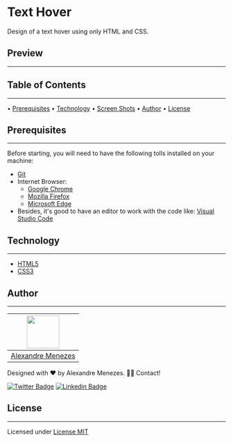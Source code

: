 # Text Hover

Design of a text hover using only HTML and CSS.

## Preview

---

<!-- ![Text Hover]() -->

## Table of Contents

---

• [Prerequisites](#prerequisites) • [Technology](#technology) • [Screen Shots](#screen-shots) • [Author](#author) • [License](#license)

## Prerequisites

---

Before starting, you will need to have the following tolls installed on your machine:

- [Git](https://git-scm.com)
- Internet Browser:
  - [Google Chrome](https://www.google.com/chrome/)
  - [Mozilla Firefox](https://www.mozilla.org/pt-BR/firefox/new/)
  - [Microsoft Edge](https://www.microsoft.com/pt-br/edge)
- Besides, it's good to have an editor to work with the code like: [Visual Studio Code](https://code.visualstudio.com/)

## Technology

---

- [HTML5](https://html.com/html5/)
- [CSS3](https://www.w3schools.com/Css/)

<!--

## Screen Shots

---

- Text Hover

![Text Hover](screenshot/screenshot-menu.png)

- Effect Hover in the Text Hover

![Effect Hover in the Text Hover](screenshot/screenshot-menu-hover.png)

-->

## Author

---

| [<img src="https://avatars.githubusercontent.com/u/43150037?s=40&v=4" width="75px;"/>](https://github.com/alexandresantosm) |
| :-------------------------------------------------------------------------------------------------------------------------: |
|                                  [Alexandre Menezes](https://github.com/alexandresantosm)                                   |

Designed with ❤️ by Alexandre Menezes. 👋🏽 Contact!

[![Twitter Badge](https://img.shields.io/badge/-@alesanezes-1ca0f1?style=flat-square&labelColor=1ca0f1&logo=twitter&logoColor=white&link=https://twitter.com/alesanezes)](https://twitter.com/alesanezes) [![Linkedin Badge](https://img.shields.io/badge/-Alexandre Menezes-blue?style=flat-square =Linkedin =white =https://www.linkedin.com/in/alexandresmenezes/)](https://www.linkedin.com/in/alexandresmenezes/)

## License

---

Licensed under [License MIT](./LICENSE.md)
